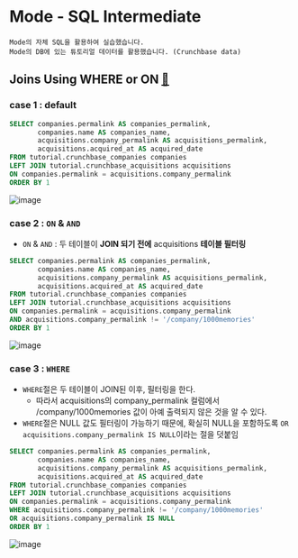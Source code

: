 # Mode - SQL Intermediate
```
Mode의 자체 SQL을 활용하여 실습했습니다.
Mode의 DB에 있는 튜토리얼 데이터를 활용했습니다. (Crunchbase data)
```
## Joins Using WHERE or ON [🔗](https://mode.com/sql-tutorial/sql-joins-where-vs-on/)
### case 1 : default
```sql
SELECT companies.permalink AS companies_permalink,
       companies.name AS companies_name, 
       acquisitions.company_permalink AS acquisitions_permalink,
       acquisitions.acquired_at AS acquired_date
FROM tutorial.crunchbase_companies companies
LEFT JOIN tutorial.crunchbase_acquisitions acquisitions
ON companies.permalink = acquisitions.company_permalink
ORDER BY 1
```
![image](https://user-images.githubusercontent.com/74661937/149780900-d1207d50-b00b-4cc9-ba80-a892e9143ef7.png)


### case 2 : `ON` & `AND`
- `ON` & `AND` : 두 테이블이 **JOIN 되기 전에** acquisitions **테이블 필터링**
```sql
SELECT companies.permalink AS companies_permalink,
       companies.name AS companies_name, 
       acquisitions.company_permalink AS acquisitions_permalink,
       acquisitions.acquired_at AS acquired_date
FROM tutorial.crunchbase_companies companies
LEFT JOIN tutorial.crunchbase_acquisitions acquisitions
ON companies.permalink = acquisitions.company_permalink
AND acquisitions.company_permalink != '/company/1000memories'
ORDER BY 1
```
![image](https://user-images.githubusercontent.com/74661937/149781127-6f05e318-9fc5-4628-8ead-aef679449b0d.png)
  

### case 3 : `WHERE`
- `WHERE`절은 두 테이블이 JOIN된 이후, 필터링을 한다.
  - 따라서 acquisitions의 company_permalink 컬럼에서 /company/1000memories 값이 아예 출력되지 않은 것을 알 수 있다.
- `WHERE`절은 NULL 값도 필터링이 가능하기 때문에, 확실히 NULL을 포함하도록 `OR acquisitions.company_permalink IS NULL`이라는 절을 덧붙임
```sql
SELECT companies.permalink AS companies_permalink,
       companies.name AS companies_name,
       acquisitions.company_permalink AS acquisitions_permalink,
       acquisitions.acquired_at AS acquired_date
FROM tutorial.crunchbase_companies companies
LEFT JOIN tutorial.crunchbase_acquisitions acquisitions
ON companies.permalink = acquisitions.company_permalink
WHERE acquisitions.company_permalink != '/company/1000memories'
OR acquisitions.company_permalink IS NULL
ORDER BY 1
```
![image](https://user-images.githubusercontent.com/74661937/149785235-192507c3-ef05-4402-85c6-dd5fd34229de.png)


